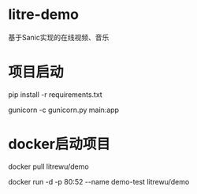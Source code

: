 # litre-demo

基于Sanic实现的在线视频、音乐
 
# 项目启动

pip install -r requirements.txt

gunicorn -c gunicorn.py main:app

# docker启动项目

docker pull litrewu/demo

docker run -d -p 80:52 --name demo-test litrewu/demo
